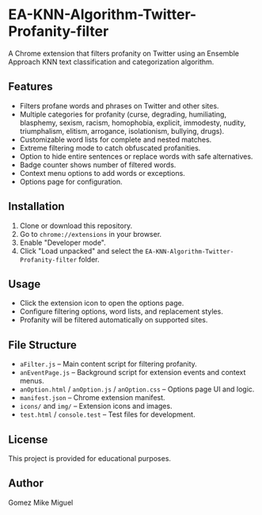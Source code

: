 # EA-KNN-Algorithm-Twitter-Profanity-filter

A Chrome extension that filters profanity on Twitter using an Ensemble Approach KNN text classification and categorization algorithm.

## Features

- Filters profane words and phrases on Twitter and other sites.
- Multiple categories for profanity (curse, degrading, humiliating, blasphemy, sexism, racism, homophobia, explicit, immodesty, nudity, triumphalism, elitism, arrogance, isolationism, bullying, drugs).
- Customizable word lists for complete and nested matches.
- Extreme filtering mode to catch obfuscated profanities.
- Option to hide entire sentences or replace words with safe alternatives.
- Badge counter shows number of filtered words.
- Context menu options to add words or exceptions.
- Options page for configuration.

## Installation

1. Clone or download this repository.
2. Go to `chrome://extensions` in your browser.
3. Enable "Developer mode".
4. Click "Load unpacked" and select the `EA-KNN-Algorithm-Twitter-Profanity-filter` folder.

## Usage

- Click the extension icon to open the options page.
- Configure filtering options, word lists, and replacement styles.
- Profanity will be filtered automatically on supported sites.

## File Structure

- `aFilter.js` – Main content script for filtering profanity.
- `anEventPage.js` – Background script for extension events and context menus.
- `anOption.html` / `anOption.js` / `anOption.css` – Options page UI and logic.
- `manifest.json` – Chrome extension manifest.
- `icons/` and `img/` – Extension icons and images.
- `test.html` / `console.test` – Test files for development.

## License

This project is provided for educational purposes.

## Author

Gomez Mike Miguel
